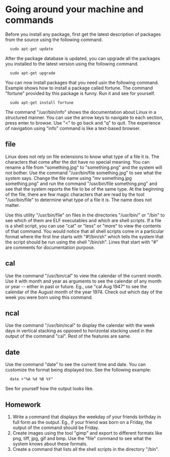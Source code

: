 # Going around your machine and commands

Before you install any package, first get the latest description of
packages from the source using the following command.

      sudo apt-get update

After the package database is updated, you can upgrade all the packages
you installed to the latest version using the following command.

      sudo apt-get upgrade

You can now install packages that you need usin the following command.
Example shows how to install a package called fortune. The command
"fortune" provided by this package is funny. Run it and see for
yourself.

      sudo apt-get install fortune

The command "/usr/bin/info" shows the documentation about Linux in a
structured manner. You can use the arrow keys to navigate to each
section, press enter to browse. Use "\<" to go back and "q" to quit. The
experience of navigation using "info" command is like a text-based
browser.

## file
Linux does not rely on file extensions to know what type of a file it is. The characters that
come after the dot have no special meaning. You can rename a file from
"something.jpg" to "something.png" and the system will not bother. Use
the command "/usr/bin/file something.jpg" to see what the system says.
Change the file name using "mv something.jpg something.png" and run the
command "/usr/bin/file something.png" and see that the system reports
the file to be of the same type. At the beginning of the file, there are
few magic characters that are read by the tool "/usr/bin/file" to
determine what type of a file it is. The name does not matter.

Use this utility "/usr/bin/file" on files in the directories "/usr/bin/"
or "/bin" to see which of them are ELF executables and which are shell
scripts. If a file is a shell script, you can use "cat" or "less" or
"more" to view the contents of that command. You would notice that all
shell scripts come in a particular format where the first line starts
with "\#!/bin/sh" which tells the system that the script should be run
using the shell "/bin/sh". Lines that start with "\#" are comments for
documentation purpose.

## cal
Use the command "/usr/bin/cal" to view the calendar of the current
month. Use it with month and year as arguments to see the calendar of
any month or year -- either in past or future. Eg., use "cal Aug 1947"
to see the calendar of the August month of the year 1974. Check out
which day of the week you were born using this command.

## ncal
Use the command "/usr/bin/ncal" to display the calendar with the week
days in vertical stacking as opposed to horizontal stacking used in the
output of the command "cal". Rest of the features are same.

## date
Use the command "date" to see the current time and date. You can
customize the format being displayed too. See the following example:

      date +"%A %d %B %Y"

See for yourself how the output looks like.

## Homework

1.  Write a command that displays the weekday of your friends birthday
    in full form as the output. Eg., if your friend was born on a
    Friday, the output of the command should be Friday.
2.  Create images using the tool "gimp" and export to different formats
    like png, tiff, jpg, gif and bmp. Use the "file" command to see what
    the system knows about these formats.
3.  Create a command that lists all the shell scripts in the directory
    "/bin".

